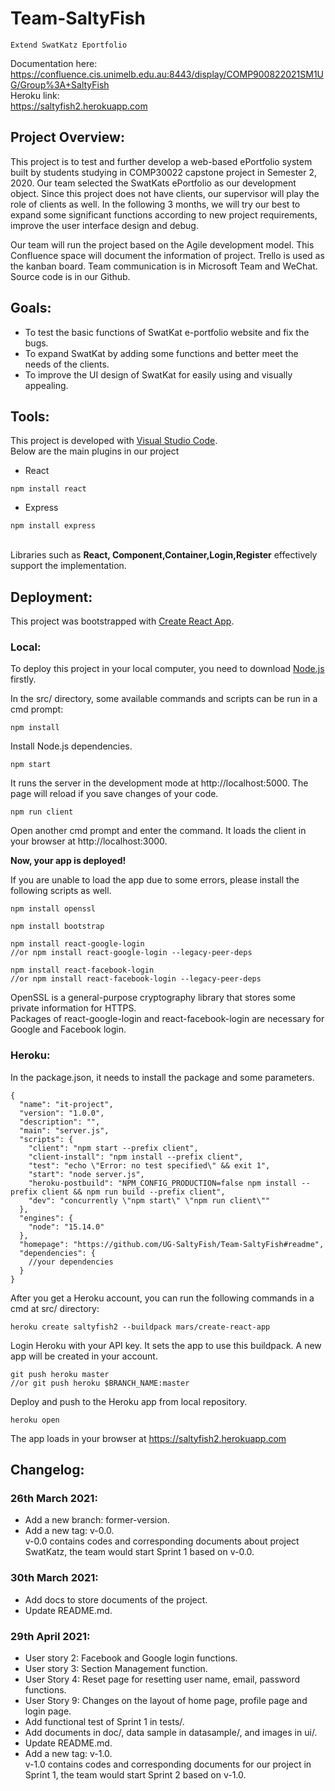 # Team-SaltyFish<br>
    Extend SwatKatz Eportfolio
Documentation here:<br> 
https://confluence.cis.unimelb.edu.au:8443/display/COMP900822021SM1UG/Group%3A+SaltyFish <br>
Heroku link:<br> 
https://saltyfish2.herokuapp.com <br>

## Project Overview:
This project is to test and further develop a web-based ePortfolio system built by students studying in COMP30022 capstone project in Semester 2, 2020. Our team selected the SwatKats ePortfolio as our development object. Since this project does not have clients, our supervisor will play the role of clients as well. In the following 3 months, we will try our best to expand some significant functions according to new project requirements, improve the user interface design and debug.<br>
  
Our team will run the project based on the Agile development model. This Confluence space will document the information of project. Trello is used as the kanban board. Team communication is in Microsoft Team and WeChat. Source code is in our Github.<br>
  
## Goals:<br>
* To test the basic functions of SwatKat e-portfolio website and fix the bugs.<br>
* To expand SwatKat by adding some functions and better meet the needs of the clients.<br>
* To improve the UI design of SwatKat for easily using and visually appealing.<br>

## Tools:<br>
This project is developed with [Visual Studio Code](https://code.visualstudio.com).
<br> Below are the main plugins in our project 
* React
```
npm install react
``` 
* Express
```
npm install express
``` 
<br> Libraries such as **React, Component,Container,Login,Register** effectively support the implementation.
<br>

## Deployment:<br>
This project was bootstrapped with [Create React App](https://github.com/facebook/create-react-app).<br>
### Local:<br>
To deploy this project in your local computer, you need to download [Node.js](https://nodejs.org/en/download/) firstly.<br>

In the src/ directory, some available commands and scripts can be run in a cmd prompt:<br>
```
npm install
``` 
Install Node.js dependencies.<br>

```
npm start
``` 
It runs the server in the development mode at http://localhost:5000. The page will reload if you save changes of your code.<br>

```
npm run client
``` 
Open another cmd prompt and enter the command. It loads the client in your browser at http://localhost:3000. <br>

**Now, your app is deployed!**<br>

If you are unable to load the app due to some errors, please install the following scripts as well.<br>
```
npm install openssl

npm install bootstrap

npm install react-google-login
//or npm install react-google-login --legacy-peer-deps

npm install react-facebook-login
//or npm install react-facebook-login --legacy-peer-deps
```
OpenSSL is a general-purpose cryptography library that stores some private information for HTTPS.<br>
Packages of react-google-login and react-facebook-login are necessary for Google and Facebook login.<br>

### Heroku:<br>
In the package.json, it needs to install the package and some parameters.<br>
```
{
  "name": "it-project",
  "version": "1.0.0",
  "description": "",
  "main": "server.js",
  "scripts": {
    "client": "npm start --prefix client",
    "client-install": "npm install --prefix client",
    "test": "echo \"Error: no test specified\" && exit 1",
    "start": "node server.js",
    "heroku-postbuild": "NPM_CONFIG_PRODUCTION=false npm install --prefix client && npm run build --prefix client",
    "dev": "concurrently \"npm start\" \"npm run client\""
  },
  "engines": {
    "node": "15.14.0"
  },
  "homepage": "https://github.com/UG-SaltyFish/Team-SaltyFish#readme",
  "dependencies": {
    //your dependencies
  }
}
```
After you get a Heroku account, you can run the following commands in a cmd at src/ directory:<br>
```
heroku create saltyfish2 --buildpack mars/create-react-app
```
Login Heroku with your API key. It sets the app to use this buildpack. A new app will be created in your account.<br>

```
git push heroku master
//or git push heroku $BRANCH_NAME:master
```
Deploy and push to the Heroku app from local repository.<br>

```
heroku open
```
The app loads in your browser at https://saltyfish2.herokuapp.com <br>


## Changelog:<br>
### 26th March 2021:<br>
* Add a new branch: former-version.<br>
* Add a new tag: v-0.0.<br>
  v-0.0 contains codes and corresponding documents about project SwatKatz, the team would start Sprint 1 based on v-0.0.<br>        
### 30th March 2021:<br>
* Add docs to store documents of the project.<br>
* Update README.md.<br>
### 29th April 2021:<br>
* User story 2: Facebook and Google login functions.<br>
* User story 3: Section Management function.<br>
* User Story 4: Reset page for resetting user name, email, password functions.<br>
* User Story 9: Changes on the layout of home page, profile page and login page.<br>
* Add functional test of Sprint 1 in tests/.<br>
* Add documents in doc/, data sample in datasample/, and images in ui/.<br>
* Update README.md.<br>
* Add a new tag: v-1.0.<br>
  v-1.0 contains codes and corresponding documents for our project in Sprint 1, the team would start Sprint 2 based on v-1.0.<br>
